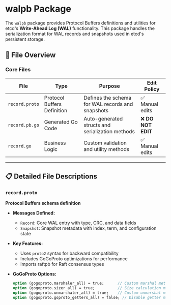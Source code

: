 # walpb Package

The `walpb` package provides Protocol Buffers definitions and utilities for etcd's **Write-Ahead Log (WAL)** functionality. This package handles the serialization format for WAL records and snapshots used in etcd's persistent storage.

## 📁 File Overview

### Core Files

| File | Type | Purpose | Edit Policy |
|------|------|---------|-------------|
| `record.proto` | Protocol Buffers Definition | Defines the schema for WAL records and snapshots | ✅ Manual edits |
| `record.pb.go` | Generated Go Code | Auto-generated structs and serialization methods | ❌ **DO NOT EDIT** |
| `record.go` | Business Logic | Custom validation and utility methods | ✅ Manual edits |

---

## 📋 Detailed File Descriptions

### `record.proto`
**Protocol Buffers schema definition**

- **Messages Defined:**
  - `Record`: Core WAL entry with type, CRC, and data fields
  - `Snapshot`: Snapshot metadata with index, term, and configuration state

- **Key Features:**
  - Uses `proto2` syntax for backward compatibility
  - Includes GoGoProto optimizations for performance
  - Imports raftpb for Raft consensus types

- **GoGoProto Options:**
  ```proto
  option (gogoproto.marshaler_all) = true;      // Custom marshal methods
  option (gogoproto.sizer_all) = true;          // Size calculation methods
  option (gogoproto.unmarshaler_all) = true;    // Custom unmarshal methods
  option (gogoproto.goproto_getters_all) = false; // Disable getter methods